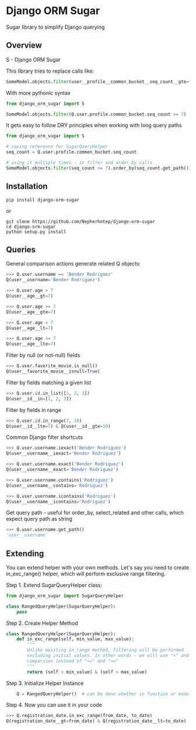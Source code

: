 # Django ORM Sugar
Sugar library to simplify Django querying

## Overview 

S - Django ORM Sugar

This library tries to replace calls like:
```python     
SomeModel.objects.filter(user__profile__common_bucket__seq_count__gte=7)
```
    
With more pythonic syntax
```python
from django_orm_sugar import S

SomeModel.objects.filter(Q.user.profile.common_bucket.seq_count >= 7)
```

It gets easy to follow DRY principles when working with long query paths
```python
from django_orm_sugar import S

# saving reference for SugarQueryHelper
seq_count = Q.user.profile.common_bucket.seq_count

# using it multiple times - in filter and order_by calls
SomeModel.objects.filter(seq_count >= 7).order_by(seq_count.get_path())
```


## Installation

```
pip install django-orm-sugar
```

or 

```
git clone https://github.com/Nepherhotep/django-orm-sugar
cd django-orm-sugar
python setup.py install
```

## Queries
General comparison actions generate related Q objects:  
```python
>>> Q.user.username == 'Bender Rodriguez'
Q(user__username='Bender Rodriguez')

>>> Q.user.age > 7
Q(user__age__gt=7)

>>> Q.user.age >= 7
Q(user__age__gte=7)

>>> Q.user.age < 7
Q(user__age__lt=7)

>>> Q.user.age <= 7
Q(user__age__lte=7)
```

Filter by null (or not-null) fields
```python
>>> Q.user.favorite_movie.is_null()
Q(user__favorite_movie__isnull=True)
```

Filter by fields matching a given list
```python
>>> Q.user.id.in_list([1, 2, 3])
Q(user__id__in=[1, 2, 3])
```
   
Filter by fields in range
```python
>>> Q.user.id.in_range(7, 10)
Q(user__id__lte=7) & Q(user__id__gte=10)
```
    
Common Django filter shortcuts
```python
>>> Q.user.username.iexact('Bender Rodriguez')
Q(user__username__iexact='Bender Rodriguez')

>>> Q.user.username.exact('Bender Rodriguez')
Q(user__username__exact='Bender Rodriguez')

>>> Q.user.username.contains('Rodriguez')
Q(user__username__contains='Rodriguez')

>>> Q.user.username.icontains('Rodriguez')
Q(user__username__icontains='Rodriguez')
```

Get query path - useful for order_by, select_related and other calls,
which expect query path as string
```python
>>> Q.user.username.get_path()
'user__username'
```

## Extending

You can extend helper with your own methods. Let's say you need to create
in_exc_range() helper, which will perform exclusive range filtering.
  
Step 1. Extend SugarQueryHelper class:
```python
from django_orm_sugar import SugarQueryHelper

class RangedQueryHelper(SugarQueryHelper):
    pass
```

Step 2. Create Helper Method
```python
class RangedQueryHelper(SugarQueryHelper):
    def in_exc_range(self, min_value, max_value):
        """
        Unlike existing in_range method, filtering will be performed
        excluding initial values. In other words - we will use "<" and ">"
        comparison instead of "<=" and ">="
        """
        return (self < min_value) & (self > max_value)
```

Step 3. Initialize Helper Instance
```python
    Q = RangedQueryHelper()  # can be done whether in function or module level
```

Step 4. Now you can use it in your code
```python
>>> Q.registration_date.in_exc_range(from_date, to_date)
Q(registration_date__gt=from_date) & Q(registration_date__lt=to_date)
```
